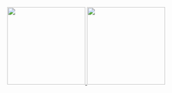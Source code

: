 
<div>
  <a href="https://github.com/camilavcandido">
  <img height="180em" src="https://github-readme-stats.vercel.app/api?username=camilavcandido&show_icons=true&theme=cobalt&include_all_commits=true&count_private=true"/>
  <img height="180em" src="https://github-readme-stats.vercel.app/api/top-langs/?username=camilavcandido&layout=compact&langs_count=7&theme=cobalt"/>
</div>
